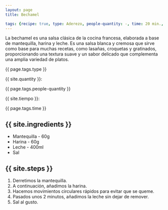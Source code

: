 ```yaml
---
layout: page
title: Bechamel

tags: {recipe: true, type: Aderezo, people-quantity: -, time: 20 min., punctuation: 5}
---
```


<p class="recipe-description">La bechamel es una salsa clásica de la cocina francesa, elaborada a base de mantequilla, harina y leche. Es una salsa blanca y cremosa que sirve como base para muchas recetas, como lasañas, croquetas y gratinados, proporcionando una textura suave y un sabor delicado que complementa una amplia variedad de platos.</p>

<div class="recipe-information">
  <div><p class="{{ page.tags.type }}">{{ page.tags.type }}</p></div>
  <div><p>{{ site.quantity }}:</p> {{ page.tags.people-quantity }}</div>
  <div><p>{{ site.tiempo }}:</p> {{ page.tags.time }}</div>
</div>

## {{ site.ingredients }}

  *   Mantequilla - 60g
  *   Harina - 60g
  *   Leche - 400ml
  *   Sal

## {{ site.steps }}

1. Derretimos la mantequilla.
2. A continuación, añadimos la harina.
3. Hacemos movimientos circulares rápidos para evitar que se queme.
4. Pasados unos 2 minutos, añadimos la leche sin dejar de remover.
5. Sal al gusto.